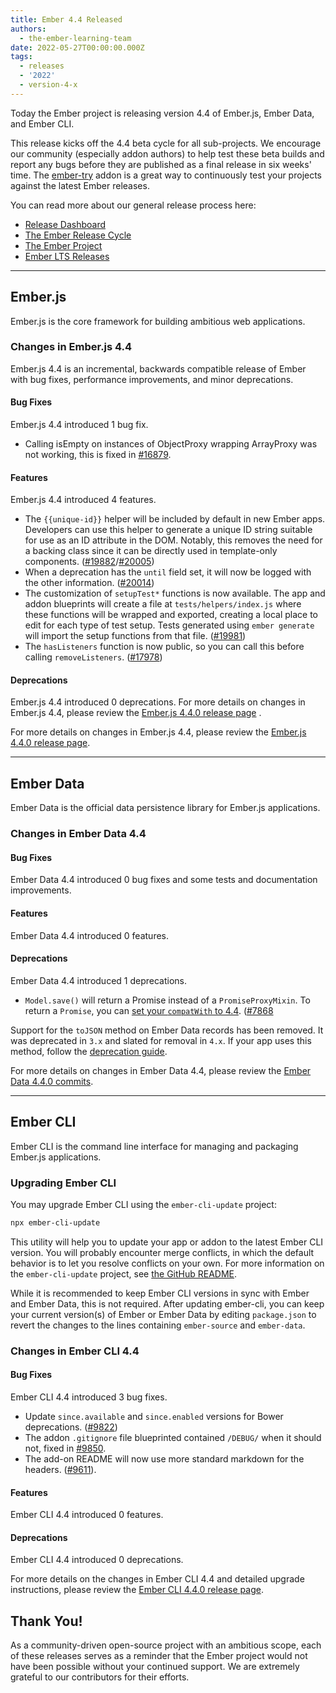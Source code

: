 ```yaml
---
title: Ember 4.4 Released
authors:
  - the-ember-learning-team
date: 2022-05-27T00:00:00.000Z
tags:
  - releases
  - '2022'
  - version-4-x
---
```


Today the Ember project is releasing version 4.4 of Ember.js, Ember Data, and Ember CLI.

This release kicks off the 4.4 beta cycle for all sub-projects. We encourage our community (especially addon authors) to help test these beta builds and report any bugs before they are published as a final release in six weeks' time. The [ember-try](https://github.com/ember-cli/ember-try) addon is a great way to continuously test your projects against the latest Ember releases.

You can read more about our general release process here:

- [Release Dashboard](http://emberjs.com/releases/)
- [The Ember Release Cycle](https://blog.emberjs.com/new-ember-release-process/)
- [The Ember Project](https://blog.emberjs.com/ember-project-at-2-0/)
- [Ember LTS Releases](https://blog.emberjs.com/announcing-embers-first-lts/)

---

## Ember.js

Ember.js is the core framework for building ambitious web applications.

### Changes in Ember.js 4.4

Ember.js 4.4 is an incremental, backwards compatible release of Ember with bug fixes, performance improvements, and minor deprecations.

#### Bug Fixes

Ember.js 4.4 introduced 1 bug fix.

- Calling isEmpty on instances of ObjectProxy wrapping ArrayProxy was not working, this is fixed in [#16879](https://github.com/emberjs/ember.js/pull/16879/files).

#### Features

Ember.js 4.4 introduced 4 features.

- The `{{unique-id}}` helper will be included by default in new Ember apps. Developers can use this helper to generate a unique ID string suitable for use as an ID attribute in the DOM. Notably, this removes the need for a backing class since it can be directly used in template-only components. ([#19882](https://github.com/emberjs/ember.js/pull/19882)/[#20005](https://github.com/emberjs/ember.js/pull/20005))
- When a deprecation has the  `until`  field set, it will now be logged with the other information. ([#20014](https://github.com/emberjs/ember.js/pull/20014))
- The customization of `setupTest*` functions is now available. The app and addon blueprints will create a file at `tests/helpers/index.js` where these functions will be wrapped and exported, creating a local place to edit for each type of test setup. Tests generated using `ember generate` will import the setup functions from that file. ([#19981](https://github.com/emberjs/ember.js/pull/19981))
- The `hasListeners` function is now public, so you can call this before calling `removeListeners`. ([#17978](https://github.com/emberjs/ember.js/pull/17978))

#### Deprecations

Ember.js 4.4 introduced 0 deprecations.
For more details on changes in Ember.js 4.4, please review the  [Ember.js 4.4.0 release page](https://github.com/emberjs/ember.js/releases/tag/v4.4.0) .
<!-- Block end -->

For more details on changes in Ember.js 4.4, please review the [Ember.js 4.4.0 release page](https://github.com/emberjs/ember.js/releases/tag/v4.4.0).

---

## Ember Data

Ember Data is the official data persistence library for Ember.js applications.

### Changes in Ember Data 4.4

#### Bug Fixes

Ember Data 4.4 introduced 0 bug fixes and some tests and documentation improvements.

#### Features

Ember Data 4.4 introduced 0 features.

#### Deprecations

Ember Data 4.4 introduced 1 deprecations.

- `Model.save()` will return a Promise instead of a `PromiseProxyMixin`. To return a `Promise`, you can [set your `compatWith` to 4.4](https://api.emberjs.com/ember-data/4.4/modules/@ember-data%2Fdeprecations). ([#7868](https://github.com/emberjs/data/pull/7868)

Support for the `toJSON` method on Ember Data records has been removed. It was deprecated in `3.x` and slated for removal in `4.x`.
If your app uses this method, follow the [deprecation guide](https://deprecations.emberjs.com/ember-data/v3.x/#toc_record-toJSON).

For more details on changes in Ember Data 4.4, please review the
[Ember Data 4.4.0 commits](https://github.com/emberjs/data/compare/v4.1.0...v4.4.0).

---

## Ember CLI

Ember CLI is the command line interface for managing and packaging Ember.js applications.

### Upgrading Ember CLI

You may upgrade Ember CLI using the `ember-cli-update` project:

```bash
npx ember-cli-update
```

This utility will help you to update your app or addon to the latest Ember CLI version. You will probably encounter merge conflicts, in which the default behavior is to let you resolve conflicts on your own. For more information on the `ember-cli-update` project, see [the GitHub README](https://github.com/ember-cli/ember-cli-update).

While it is recommended to keep Ember CLI versions in sync with Ember and Ember Data, this is not required. After updating ember-cli, you can keep your current version(s) of Ember or Ember Data by editing `package.json` to revert the changes to the lines containing `ember-source` and `ember-data`.

### Changes in Ember CLI 4.4

#### Bug Fixes

Ember CLI 4.4 introduced 3 bug fixes.

- Update `since.available` and `since.enabled` versions for Bower deprecations. ([#9822](https://github.com/ember-cli/ember-cli/pull/9822))
- The addon `.gitignore` file blueprinted contained `/DEBUG/` when it should not, fixed in [#9850](https://github.com/ember-cli/ember-cli/pull/9850).
- The add-on README will now use more standard markdown for the headers. ([#9611](https://github.com/ember-cli/ember-cli/pull/9611)).

#### Features

Ember CLI 4.4 introduced 0 features.

#### Deprecations

Ember CLI 4.4 introduced 0 deprecations.

For more details on the changes in Ember CLI 4.4 and detailed upgrade
instructions, please review the [Ember CLI 4.4.0 release page](https://github.com/ember-cli/ember-cli/releases/tag/v4.4.0).

## Thank You!

As a community-driven open-source project with an ambitious scope, each of these releases serves as a reminder that the Ember project would not have been possible without your continued support. We are extremely grateful to our contributors for their efforts.
